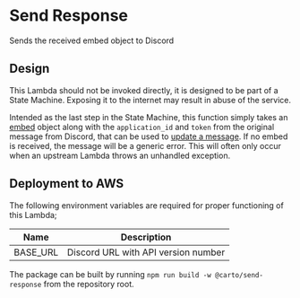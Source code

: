 # Send Response

Sends the received embed object to Discord

## Design

This Lambda should not be invoked directly, it is designed to be part of a State Machine. Exposing it to the internet may result in abuse of the service.

Intended as the last step in the State Machine, this function simply takes an [embed](https://discord.com/developers/docs/resources/channel#embed-object) object along with the `application_id` and `token` from the original message from Discord, that can be used to [update a message](https://discord.com/developers/docs/interactions/receiving-and-responding#edit-original-interaction-response). If no embed is received, the message will be a generic error. This will often only occur when an upstream Lambda throws an unhandled exception.

## Deployment to AWS

The following environment variables are required for proper functioning of this Lambda;

| Name     | Description                         |
| -------- | ----------------------------------- |
| BASE_URL | Discord URL with API version number |

The package can be built by running `npm run build -w @carto/send-response` from the repository root.
